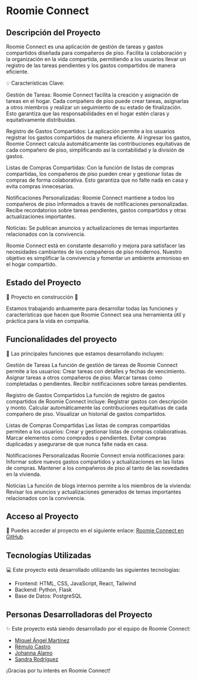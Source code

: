 # Roomie Connect

## Descripción del Proyecto

Roomie Connect es una aplicación de gestión de tareas y gastos compartidos diseñada para compañeros de piso. Facilita la colaboración y la organización en la vida compartida, permitiendo a los usuarios llevar un registro de las tareas pendientes y los gastos compartidos de manera eficiente.

💡 Características Clave:

Gestión de Tareas: Roomie Connect facilita la creación y asignación de tareas en el hogar. Cada compañero de piso puede crear tareas, asignarlas a otros miembros y realizar un seguimiento de su estado de finalización. Esto garantiza que las responsabilidades en el hogar estén claras y equitativamente distribuidas.

Registro de Gastos Compartidos: La aplicación permite a los usuarios registrar los gastos compartidos de manera eficiente. Al ingresar los gastos, Roomie Connect calcula automáticamente las contribuciones equitativas de cada compañero de piso, simplificando así la contabilidad y la división de gastos.

Listas de Compras Compartidas: Con la función de listas de compras compartidas, los compañeros de piso pueden crear y gestionar listas de compras de forma colaborativa. Esto garantiza que no falte nada en casa y evita compras innecesarias.

Notificaciones Personalizadas: Roomie Connect mantiene a todos los compañeros de piso informados a través de notificaciones personalizadas. Recibe recordatorios sobre tareas pendientes, gastos compartidos y otras actualizaciones importantes.

Noticias: Se publican anuncios y actualizaciones de temas importantes relacionados con la convivencia.

Roomie Connect está en constante desarrollo y mejora para satisfacer las necesidades cambiantes de los compañeros de piso modernos. Nuestro objetivo es simplificar la convivencia y fomentar un ambiente armonioso en el hogar compartido.

## Estado del Proyecto

🚧 Proyecto en construcción 🚧

Estamos trabajando arduamente para desarrollar todas las funciones y características que hacen que Roomie Connect sea una herramienta útil y práctica para la vida en compañía.

## Funcionalidades del proyecto

🔨 Las principales funciones que estamos desarrollando incluyen:

Gestión de Tareas
La función de gestión de tareas de Roomie Connect permite a los usuarios:
Crear tareas con detalles y fechas de vencimiento.
Asignar tareas a otros compañeros de piso.
Marcar tareas como completadas o pendientes.
Recibir notificaciones sobre tareas pendientes.

Registro de Gastos Compartidos
La función de registro de gastos compartidos de Roomie Connect incluye:
Registrar gastos con descripción y monto.
Calcular automáticamente las contribuciones equitativas de cada compañero de piso.
Visualizar un historial de gastos compartidos.

Listas de Compras Compartidas
Las listas de compras compartidas permiten a los usuarios:
Crear y gestionar listas de compras colaborativas.
Marcar elementos como comprados o pendientes.
Evitar compras duplicadas y asegurarse de que nunca falte nada en casa.

Notificaciones Personalizadas
Roomie Connect envía notificaciones para:
Informar sobre nuevos gastos compartidos y actualizaciones en las listas de compras.
Mantener a los compañeros de piso al tanto de las novedades en la vivienda.

Noticias
La función de blogs internos permite a los miembros de la vivienda:
Revisar los anuncios y actualizaciones generados de temas importantes relacionados con la convivencia.

## Acceso al Proyecto

📁 Puedes acceder al proyecto en el siguiente enlace: [Roomie Connect en GitHub](https://github.com/4GeeksAcademy/Group_Roomie-Final_Proyect).

## Tecnologías Utilizadas

💻 Este proyecto está desarrollado utilizando las siguientes tecnologías:

- Frontend: HTML, CSS, JavaScript, React, Tailwind
- Backend: Python, Flask
- Base de Datos: PostgreSQL

## Personas Desarrolladoras del Proyecto

✨ Este proyecto está siendo desarrollado por el equipo de Roomie Connect:

- [Miguel Ángel Martínez](https://github.com/MPMiguel)
- [Rémulo Castro](https://github.com/Remug)
- [Johanna Alamo](https://github.com/johannaalamo)
- [Sandra Rodríguez](https://github.com/srdgz)

¡Gracias por tu interés en Roomie Connect!
